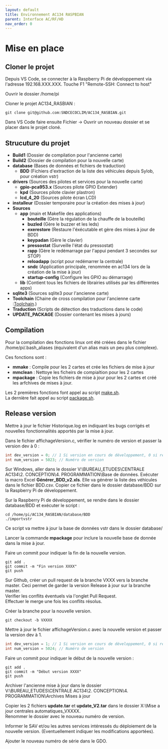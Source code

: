```yaml
---
layout: default
title: Environnement AC134 RASPBIAN 
parent: Interface AC/RF/HD
nav_order: 0
---
```


# [](#header-1)Mise en place
## [](#header-2)Cloner le projet

Depuis VS Code, se connecter à la Raspberry Pi de développement via l'adresse 192.168.XXX.XXX. 
Touche F1 "Remote-SSH: Connect to host"

Ouvrir le dossier /home/pi

Cloner le projet AC134_RASBIAN : 
```
git clone git@github.com:SNDCECOCLIM/AC134_RASBIAN.git
```
Dans VS Code faire ensuite Fichier -> Ouvrir un nouveau dossier et se placer dans le projet cloné. 

## [](#header-2)Strucuture du projet

- **Build1**                    (Dossier de compilation pour l'ancienne carte) 
- **Build2**                    (Dossier de compilation pour la nouvelle carte)
- **database**                  (Bases de données et fichiers de traduction)
    - **BDD**                   (Fichiers d'extraction de la liste des véhicules depuis Sylob, pour création vstr)
- **drivers**                   (Sources des pilotes et services pour la nouvelle carte)
    - **gpio-pca953.x**         (Sources pilote GPIO Extender)
    - **kpd**                   (Sources pilote clavier plastron)
    - **lcd_4_20**              (Sources pilote écran LCD)
- **installeur**                (Dossier temporaire pour la création des mises à jour)
- **Sources**
    - **app**                   (main et Makefile des applications)
        - **bouteille**         (Gère la régulation de la chauffe de la bouteille)
        - **buzled**            (Gère le buzzer et les leds)
        - **exerestore**        (Restaure l'éxécutable et gère des mises à jour de BDD)
        - **keypadan**          (Gère le clavier)
        - **pressostat**        (Surveille l'état du pressostat)
        - **rapp**              (Gère le redémarrage par l'appui pendant 3 secondes sur STOP)
        - **reloadapp**         (script pour redémarrer la centrale)
        - **sndc**              (Application principale, renommée en ac134 lors de la création de la mise à jour)
        - **startup-config**    (Configure les GPIO au démarrage)  
    - **lib**                   (Contient tous les fichiers de librairies utilisés par les différentes apps)
- **sqlite3**                   (Sources sqlite3 pour l'ancienne carte)
- **Toolchain**                 (Chaine de cross compilation pour l'ancienne carte :[Toolchain](toolchain.md).)
- **Traduction**                (Scripts de détection des traductions dans le code)
- **UPDATE_PACKAGE**            (Dossier contenant les mises à jours)

## [](#header-2)Compilation
Pour la compilation des fonctions linux ont été créées dans le fichier /home/pi/.bash_aliases (équivalent d'un alias mais un peu plus complexe).

Ces fonctions sont : 
- **mmake** : Compile pour les 2 cartes et crée les fichiers de mise à jour 
- **mmclean**  : Nettoye les ficheirs de compialtion pour les 2 cartes
- **mpackage**  : Copie les fichiers de mise à jour pour les 2 cartes et créé les arfchives de mises à jour.

Les 2 premières fonctions font appel au script [make.sh](https://github.com/SNDCECOCLIM/AC134_RASBIAN/blob/master/make.sh).  
La dernière fait appel au script [package.sh](https://github.com/SNDCECOCLIM/AC134_RASBIAN/blob/master/package.sh).  

## [](#header-2)Release version 
Mettre à jour le fichier Historique.log en indiquant les bugs corrigés et nouvelles fonctionnalités apportés par la mise à jour.  

Dans le fichier affichageVersion.c, vérifier le numéro de version et passer la version dev à 0 :
```c++
int dev_version = 0; // 1 Si version en cours de développement, 0 si release. // Affiche -DEV derrière l'affichage version si = à 1
int num_version = 5023; // Numéro de version
```
Sur Windows, aller dans le dossier V:\BUREAU_ETUDES\CENTRALE AC134\2. CONCEPTION\4. PROGRAMMATION\Base de données. 
Exécuter la macro Excel **Générer_BDD_v2.xls**. Elle va générer la liste des véhicules dans le fichier BDD.csv. 
Copier ce fichier dans le dossier database/BDD sur la Raspberry Pi de développement.  

Sur la Raspberry Pi de développement, se rendre dans le dossier database/BDD et exécuter le script : 
```
cd /home/pi/AC134_RASBIAN/database/BDD
./importvstr
```
Ce script va mettre à jour la base de données vstr dans le dossier database/  

Lancer la commande **mpackage** pour inclure la nouvelle base de donnée dans la mise à jour.  

Faire un commit pour indiquer la fin de la nouvelle version. 
```
git add .
git commit -m "Fin version XXXX"
git push 
```
Sur Github, créer un pull request de la branche VXXX vers la branche master. Ceci permet de garder la version Release à jour sur la branche master.  
Verifier les conflits éventuels via l'onglet Pull Request.  
Effectuer le merge une fois les conflits résolus.  

Créer la branche pour la nouvelle version. 
```
git checkout -b VXXXX
```
Mettre à jour le fichier affichageVersion.c avec la nouvelle version et passer la version dev à 1. 
```c++
int dev_version = 1; // 1 Si version en cours de développement, 0 si release. // Affiche -DEV derrière l'affichage version si = à 1
int num_version = 5024; // Numéro de version
```

Faire un commit pour indiquer le début de la nouvelle version : 
```
git add .
git commit -m "Début version XXXX"
git push 
```

Archiver l'ancienne mise à jour dans le dossier V:\BUREAU_ETUDES\CENTRALE AC134\2. CONCEPTION\4. PROGRAMMATION\Archives Mises à jour  

Copier les 2 fichiers **update.tar** et **update_V2.tar** dans le dossier X:\Mise a jour centrales automatiques_VXXXX.  
Renommer le dossier avec le nouveau numéro de version. 

Informer le SAV et/ou les autres services intéressés du déploiement de la nouvelle version. (Eventuellement indiquer les modifications apportées).

Ajouter le nouveau numéro de série dans le GDO.   